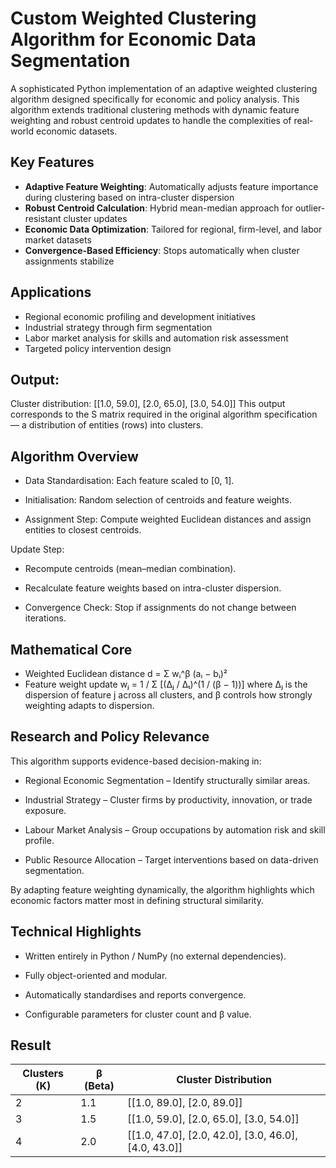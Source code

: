 # Custom Weighted Clustering Algorithm for Economic Data Segmentation

A sophisticated Python implementation of an adaptive weighted clustering algorithm designed specifically for economic and policy analysis. This algorithm extends traditional clustering methods with dynamic feature weighting and robust centroid updates to handle the complexities of real-world economic datasets.

## Key Features

- **Adaptive Feature Weighting**: Automatically adjusts feature importance during clustering based on intra-cluster dispersion
- **Robust Centroid Calculation**: Hybrid mean-median approach for outlier-resistant cluster updates  
- **Economic Data Optimization**: Tailored for regional, firm-level, and labor market datasets
- **Convergence-Based Efficiency**: Stops automatically when cluster assignments stabilize

## Applications

- Regional economic profiling and development initiatives
- Industrial strategy through firm segmentation
- Labor market analysis for skills and automation risk assessment
- Targeted policy intervention design

## Output:
Cluster distribution: [[1.0, 59.0], [2.0, 65.0], [3.0, 54.0]]
This output corresponds to the S matrix required in the original algorithm specification —
a distribution of entities (rows) into clusters.

## Algorithm Overview

- Data Standardisation: Each feature scaled to [0, 1].

- Initialisation: Random selection of centroids and feature weights.

- Assignment Step: Compute weighted Euclidean distances and assign entities to closest centroids.

Update Step:

- Recompute centroids (mean–median combination).

- Recalculate feature weights based on intra-cluster dispersion.

- Convergence Check: Stop if assignments do not change between iterations.

## Mathematical Core

- Weighted Euclidean distance
    d = Σ wᵢ^β (aᵢ − bᵢ)²
- Feature weight update
   wⱼ = 1 / Σ [(Δⱼ / Δₜ)^(1 / (β − 1))]
where Δⱼ is the dispersion of feature j across all clusters,
and β controls how strongly weighting adapts to dispersion.

## Research and Policy Relevance

This algorithm supports evidence-based decision-making in:

- Regional Economic Segmentation – Identify structurally similar areas.

- Industrial Strategy – Cluster firms by productivity, innovation, or trade exposure.

- Labour Market Analysis – Group occupations by automation risk and skill profile.

- Public Resource Allocation – Target interventions based on data-driven segmentation.

By adapting feature weighting dynamically, the algorithm highlights which economic factors matter most in defining structural similarity.

## Technical Highlights

- Written entirely in Python / NumPy (no external dependencies).

- Fully object-oriented and modular.

- Automatically standardises and reports convergence.

- Configurable parameters for cluster count and β value.

## Result

  | Clusters (K) | β (Beta) | Cluster Distribution                                 |
| ------------ | -------- | ---------------------------------------------------- |
| 2            | 1.1      | [[1.0, 89.0], [2.0, 89.0]]                           |
| 3            | 1.5      | [[1.0, 59.0], [2.0, 65.0], [3.0, 54.0]]              |
| 4            | 2.0      | [[1.0, 47.0], [2.0, 42.0], [3.0, 46.0], [4.0, 43.0]] |
